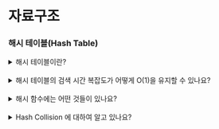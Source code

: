 # 자료구조

### 해시 테이블(Hash Table)

<details>

<summary>해시 테이블이란?</summary>
<p>


해시 테이블은 key-value 쌍으로 값을 저장하는 자료구조로, 검색 시간 복잡도 `O(1)` 을 가지고 있는 것이 특징입니다.
</details>

<br>

<details>
<summary>해시 테이블의 검색 시간 복잡도가 어떻게 O(1)을 유지할 수 있나요?</summary>
<div>
내부적으로 버킷(배열)을 사용하여 데이터를 저장하기 때문입니다

해시 테이블은 각각의 key 값에 hash function 을 적용해 배열의 고유한 index 를 생성하고, 이 index 를 활용하여 값을 저장하거나 검색합니다.

여기서 실제 값이 저장되는 장소를 버킷 또는 슬롯 이라고 합니다.
</div>
</details>

<br>

<details>
<summary>해시 함수에는 어떤 것들이 있나요?</summary>
<div>
hash function 에서 가장 중요한 것은 고유한 인덱스 값을 설정하는 것
</div>
</details>

<br>

<details>
<summary>Hash Collision 에 대하여 알고 있나요?</summary>
<div>
Hash table 에서 key 값은 무한하지만, Hash function 을 통해 나온 hash 값은 유한합니다.
따라서 특정 hash 값(index) 이 겹치는 key 가 존재할 수 밖에 없습니다.
이렇게 서로 다른 key에 대해서 같은 hash 값을 갖는 경우를 hash collision 이라고 합니다.

<br>

이를 해결하는 방법은 chaining 방식, open addressing 방식이 있습니다.
chaining 은 인덱스의 버킷을 연결 리스트로 구현해 
</div>
</details>
